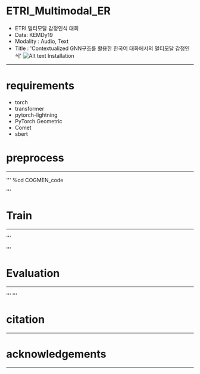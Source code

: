 ETRI_Multimodal_ER
======================
* ETRI 멀티모달 감정인식 대회
* Data: KEMDy19
* Modality : Audio, Text 
* Title : 'Contextualized GNN구조를 활용한 한국어 대화에서의 멀티모달 감정인식'
![Alt text](/path/to/img.jpg)
Installation
--------------
# requirements
* torch
* transformer
* pytorch-lightning
* PyTorch Geometric
* Comet 
* sbert



# preprocess
------------
'''
%cd COGMEN_code

'''
# Train
------------
'''

'''
# Evaluation
------------
'''
'''
# citation
-------------
# acknowledgements
---------------
